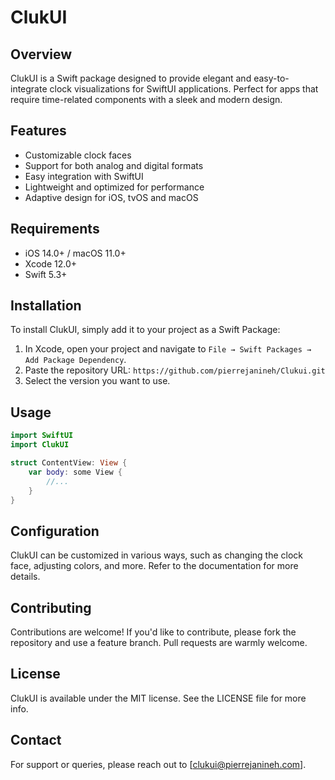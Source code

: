 # ClukUI

## Overview
ClukUI is a Swift package designed to provide elegant and easy-to-integrate clock visualizations for SwiftUI applications. Perfect for apps that require time-related components with a sleek and modern design.

## Features
- Customizable clock faces
- Support for both analog and digital formats
- Easy integration with SwiftUI
- Lightweight and optimized for performance
- Adaptive design for iOS, tvOS and macOS

## Requirements
- iOS 14.0+ / macOS 11.0+
- Xcode 12.0+
- Swift 5.3+

## Installation
To install ClukUI, simply add it to your project as a Swift Package:

1. In Xcode, open your project and navigate to `File → Swift Packages → Add Package Dependency`.
2. Paste the repository URL: `https://github.com/pierrejanineh/Clukui.git`
4. Select the version you want to use.

## Usage
```swift
import SwiftUI
import ClukUI

struct ContentView: View {
    var body: some View {
        //...
    }
}
```

## Configuration
ClukUI can be customized in various ways, such as changing the clock face, adjusting colors, and more. Refer to the documentation for more details.

## Contributing
Contributions are welcome! If you'd like to contribute, please fork the repository and use a feature branch. Pull requests are warmly welcome.

## License
ClukUI is available under the MIT license. See the LICENSE file for more info.

## Contact
For support or queries, please reach out to [clukui@pierrejanineh.com].
